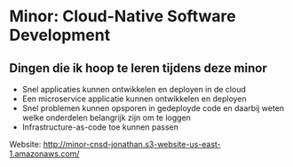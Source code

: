 # Minor: Cloud-Native Software Development

## Dingen die ik hoop te leren tijdens deze minor
- Snel applicaties kunnen ontwikkelen en deployen in de cloud
- Een microservice applicatie kunnen ontwikkelen en deployen
- Snel problemen kunnen opsporen in gedeployde code en daarbij weten welke onderdelen belangrijk zijn om te loggen
- Infrastructure-as-code toe kunnen passen

Website: http://minor-cnsd-jonathan.s3-website-us-east-1.amazonaws.com/